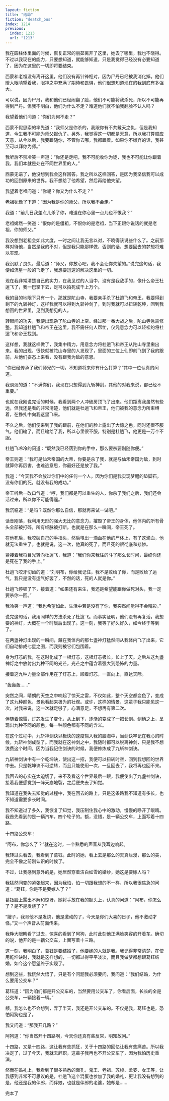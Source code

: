 ```yaml
---
layout: fiction
title: "结局"
fiction: "deatch_bus"
index: 1214
previous:
  index: 1213
  url: "1213"
---
```

我在圆柱体里面的时候，恢复正常的丽茹离开了这里，她去了哪里，我也不晓得。不过以我现在的能力，只要想知道，就能够知道，只是我觉得已经没有必要知道了，因为在这里的一切即将要结束。

西蒙和老祖没有离开这里，他们没有再针锋相对，因为尸丹已经被我消化掉。他们瞪大眼睛望着我，眼神之中充满了期待和畏惧，他们很想知道现在的我到底有多强大。

可以说，因为尸丹，我和他们已经闹翻了脸，他们不可能将我杀死，所以不可能再得到尸丹。但我不明白，他们为什么不走？难道他们就不怕我翻脸不认人吗？

我望着他们问道：“你们为何不走？”

西蒙不假思索的率先道：“我师父是你杀的，我跟你有不共戴天之仇，但是我知道，今生我不可能为师父报仇了。另外，我觉得这一切都是天意，所以我打算顺应天意，从今以后，我要跟随你，不管你去哪，我都跟着。如果你不嫌弃的话，我甚至可以拜你为师。”

我听后不禁冷笑一声道：“你还是走吧，我不可能收你为徒，我也不可能让你跟着我，我们本就是处在不同世界里的人。”

西蒙无语了，他没想到我会这样回答。我之所以这样回答，是因为我坚信我可以成功的回到原来的世界。我不想给了他希望，然后再给他失望。

我望着老祖问道：“你呢？你又为什么不走？”

老祖犹豫了下道：“因为我是你的师父，所以我不会走。”

我道：“前几日我差点儿杀了你，难道在你心里一点儿也不恨我？”

老祖嫣然一笑道：“恨你的是僵祖，不恨你的是老祖，当下正跟你说话的就是老祖，你的师父。”

我没想到老祖会如此大度，一时之间让我无言以对，不晓得该说些什么了。之前那样对待他，当然是我的不对，但是我只能那样做，否则的话，想要回去的梦想将难以实现。

我沉默了良久，最后道：“师父，你放心吧，我不会让你失望的。”说完这句话，我便如流星一般的飞走了，我想要迅速的解决这里的一切。

现在我非常清楚自己的实力，在我见过的人当中，没有是我敌手的，像什么帝王杜逍飞了，我一巴掌下去，足可以拍死成千上万个。

我的目的地眼下只有一个，那就是陀山寺，我要亲手杀了杜逍飞和帝王，我要得到剩下的九斩神灯，这样我就可以得到九斩神剑了，到时我就可以扭转乾坤，回到我想回的世界里，见到我想见的人。

转眼间的功夫，我便出现杂了陀山寺的上空。经过那一番大战之后，陀山寺急需修整。我知道杜逍飞和帝王在这里，我不需任何人帮忙，仅凭意念力可以轻松的将杜逍飞和帝王找到。

这样想，我就这样做了，我集中精力，用意念力将杜逍飞和帝王从陀山寺里揪出来。我的出现，很快就被陀山寺里的人发现了，里面的三位上仙即刻飞到了我的跟前，从他们姿态上来看，没有跟我为敌的意思。

“你已经传承了我们师兄的一切，不知道将来你有什么打算？”其中一位认真的问道。

我淡淡的道：“不满你们，我现在只想得到九斩神剑，其他的对我来说，都已经不重要。”

也就在我刚说完话的时候，我看到两个人冲破房顶飞了出来。他们距离我虽然有些远，但我还是看的非常清楚，他们就是杜逍飞和帝王，他们被我的意念力所束缚着，在挣扎中向我这里飞来。

不久之后，他们便来到了我的跟前，在他们的脸上露出了大惊之色，同时还很不服气。他们输了，而且输给了我，所以心里很不服，特别是杜逍飞，他更是一万个不服。

杜逍飞冷冷的问道：“既然我已经落到你的手中，那么要杀要剐随你便。”

帝王则道：“我可是仙禾帝国的大帝，你要是杀了我，就是与仙禾帝国为敌，到时就算你再厉害，也难逃意思，你最好还是放了我。”

我道：“今天我不会放过你们中的任何一个人，因为你们是我实现梦醒的垫脚石，没有你们的死，就没有我的成功。”

帝王听后一改口气道：“哼，我们都是可以重生的人，你杀了我们之后，我们还会活过来，所以你不可能得逞。”

我沉稳道：“是吗？既然你那么自信，那就再来试一试吧。”

话音刚落，我利用无形的强大无比的意念力，摧毁了帝王的身体，他体内的所有骨头全部被打碎，所有经脉被打断。也就是在那么一瞬间，帝王死了。

在他死后，我咬破自己的手指头，然后甩出一滴血在他的尸体上，有了这滴血，他就无法重生了。也就是说，这一次，他真的死了，而且死的很彻底和悲惨。

紧接着我将目光转向杜逍飞，我道：“我们你来我往的斗了那么长时间，最终你还是死在了我的手上。”

杜逍飞咬牙切齿的道：“刘明布，你给我记住，我不是败给了你，而是败给了运气，我只是没有运气好罢了，不然的话，死的人就是你。”

杜逍飞停顿了下，接着道：“如果还有来生，我还是希望能跟你做死对头，我一定要杀你一回。”

我冷笑一声道：“我也希望如此，生活中若是没有了你，我突然间觉得不会精彩。”

说完这句话，我用同样的方法杀死了杜逍飞。而事实证明，他们没有再复活，我想要的神灯，大概在一个时辰后出现了。这一刻，我等了好久好久，如今终于等到了。

在两盏神灯出现的一瞬间，藏在我体内的那七盏神灯猛然间从我体内飞了出来，它们自动排成七星之图，而我则被它们包围着。

身为灯芯的我，在这时化成了一根灯芯，这根灯芯极长，长上了天。之后从这九盏神灯之中放射出九种不同的光芒，光芒之中蕴含着强大到恐怖的力量。

接着这九种力量全部作用在了灯芯上，顺着灯芯，一直向上，直达天际。

“轰轰轰……”

突然之间，晴朗的天空之中响起了惊天之雷，不仅如此，整个天空都变色了，变成了这九种颜色，景色看起来极为的壮观。或许，这样的情景，这辈子我只能见这一次，对我来说，这一次就足够了，心满意足，不想再有第二次。

伴随着惊雷，灯芯发生了变化，从上到下，逐渐的变成了一把长剑。剑柄之上，呈现出九种不同的颜色，每一种颜色都有不同的含义。

在这个过程中，九斩神剑诀以极快的速度输入我的脑海中，当剑诀牢记在我心的时候，九斩神剑成型了。而我就在这神剑之中，我随时都可以脱离神剑，只是我不想浪费这个时间，因为当我记住剑诀的时候，我便修炼成了九斩神剑诀。

九斩神剑诀中有一个乾坤诀，使出这一招，我便可以扭转时空，回到我想回的世界中去。只是乾坤诀不可逆转，而且只能使用一次，一旦回去了，我将再也回不来。

我回去的心实在太迫切了，来不及看这个世界最后一眼，我便使出了九盏神剑诀，接着我便感觉到一阵天崩地裂，之后便失去了知觉。

我知道在我失去知觉的过程中，我在回去的路上，只是这条路我不知道有多长，也不知道需要多长时间。

我不知道过了多久，我恢复了知觉，我压制住我心中的激动，慢慢的睁开了眼睛。我首先看到的是一辆汽车，四个轮子的。额，没错，是一辆公交车，上面写着十四路。

十四路公交车！

“阿布，你怎么了？”就在这时，一个熟悉的声音从我耳边响起。

我转过头看去，我看到了葛钰。此时的她，看上去是那么的天真烂漫，那么的美，完全不像之前刚认识的时候了。

不过，让我感到意外的是，她居然穿着洁白如雪的婚纱，她这是要嫁人吗？

我猛然间变的紧张起来，因为我怕，怕一切跟我想的不一样，所以我很焦急的问道：“葛钰，你是不是要嫁人了？”

葛钰脸上露出不解和惊讶，她将手放在我的额头上，认真的问道：“阿布，你怎么了？是不是发烧了？”

“嫂子，我哥他不是发烧，他是激动的了，今天是你们大喜的日子，他不激动才怪。”又一个声音从前面传来。

我睁大眼睛看了过去，惊喜的看到了阿狗，此时此刻他正满脸笑容的开着车。确切的说，他开的是一辆公交车，上面写着十三路。

这一刻，我明白了，葛钰是要结婚了，他要嫁的人就是我。我记得非常清楚，在使用乾坤诀时，我就是这样想的，一切都过得平平淡淡，而且我做梦都想跟葛钰结婚，如今这个愿望终于实现了。

想到这些，我恍然大悟了，只是有个问题我必须要问，我问道：“我们结婚，为什么要用公交车？”

葛钰道：“因为咱们都是开公交车的，当然要用公交车了，你看后面，长长的全是公交车，一辆接着一辆。”

额，我怎么也不会想到，弄了半天，我还是开公交车的。不仅是我，葛钰也是，恐怕阿狗也是了。

我又问道：“那我开几路？”

阿狗道：“你当然开十四路啊，今天你还真有些反常，明知故问。”

十四路，又是十四路，这让我有些抓狂，关于十四路的回忆让我有些痛苦。所以我决定了，过了今天，我就去辞职，这辈子我再也不开公交车了，因为我怕历史重演。

然而在婚礼上，我看到了很多熟悉的面孔，鬼王、老祖、苏桢、孟婆、女王等，让我感到非常不可思议的是，杜逍飞这个混蛋也参加了我的婚礼，更让我没有想到的是，他还是我的伴郎，而伴娘，也就是伴郎的老婆，她却是……



完本了
